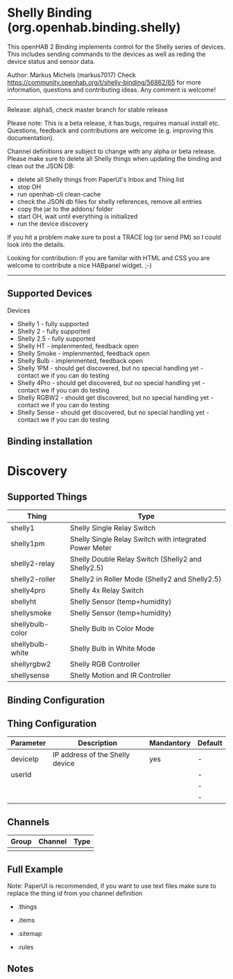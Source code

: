 # Shelly Binding (org.openhab.binding.shelly)

This openHAB 2 Binding implements control for the Shelly series of devices. This includes sending commands to the devices as well as reding the device status and sensor data.

Author: Markus Michels (markus7017)
Check  https://community.openhab.org/t/shelly-binding/56862/65 for more information, questions and contributing ideas. Any comment is welcome!

---

Release: alpha5, check master branch for stable release

Please note:
This is a beta release, it has bugs, requires manual install etc. Questions, feedback and contributions are welcome (e.g. improving this documentation).

Channel definitions are subject to change with any alpha or beta release. Please make sure to delete all Shelly things when updating the binding and clean out the JSON DB:
- delete all Shelly things from PaperUI's Inbox and Thing list
- stop OH
- run openhab-cli clean-cache
- check the JSON db files for shelly references, remove all entries
- copy the jar to the addons/ folder
- start OH, wait until everything is initialized
- run the device discovery

If you hit a problem make sure to post a TRACE log (or send PM) so I could look into the details.

Looking for contribution: If you are familar with HTML and CSS you are welcome to contribute a nice HABpanel widget. ;-)

---

## Supported Devices

Devices

* Shelly 1     - fully supported
* Shelly 2     - fully supported
* Shelly 2.5   - fully supported
* Shelly HT    - implenmented, feedback open
* Shelly Smoke - implenmented, feedback open
* Shelly Bulb  - implenmented, feedback open
* Shelly 1PM   - should get discovered, but no special handling yet - contact we if you can do testing
* Shelly 4Pro  - should get discovered, but no special handling yet - contact we if you can do testing
* Shelly RGBW2 - should get discovered, but no special handling yet - contact we if you can do testing
* Shelly Sense - should get discovered, but no special handling yet - contact we if you can do testing

## Binding installation

# Discovery

## Supported Things

|Thing             |Type                                                       |
|------------------|-----------------------------------------------------------|
| shelly1          | Shelly Single Relay Switch                                |
| shelly1pm        | Shelly Single Relay Switch with integrated Power Meter    |
| shelly2-relay    | Shelly Double Relay Switch (Shelly2 and Shelly2.5)        |
| shelly2-roller   | Shelly2 in Roller Mode (Shelly2 and Shelly2.5)            |
| shelly4pro       | Shelly 4x Relay Switch                                    |
| shellyht         | Shelly Sensor (temp+humidity)                             |
| shellysmoke      | Shelly Sensor (temp+humidity)                             |
| shellybulb-color | Shelly Bulb in Color Mode                                 |
| shellybulb-white | Shelly Bulb in White Mode                                 |
| shellyrgbw2      | Shelly RGB Controller                                     |
| shellysense      | Shelly Motion and IR Controller                           |



## Binding Configuration


## Thing Configuration

|Parameter  |Description                                                       |Mandantory|Default         |
|-----------|------------------------------------------------------------------|----------|----------------|
|deviceIp   | IP address of the Shelly device                                  |    yes   |       -        |
|userId   |                                   |       |       -        |
|   |                                   |       |       -        |
|   |                                   |       |       -        |

## Channels

|Group      | Channel   |Type                                                                              |
|-----------|-----------|----------------------------------------------------------------------------------|
|    |  |             |


## Full Example

Note: PaperUI is recommended, if you want to use text files make sure to replace the thing id from you channel definition 

* .things

* .items


* .sitemap

* .rules

## Notes

